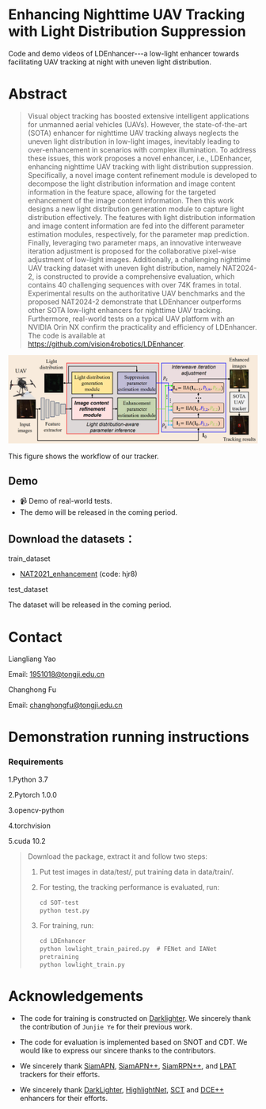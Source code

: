 # Enhancing Nighttime UAV Tracking with Light Distribution Suppression

Code and demo videos of LDEnhancer---a low-light enhancer towards facilitating UAV tracking at night with uneven light distribution.


# Abstract 
> Visual object tracking has boosted extensive intelligent applications for unmanned aerial vehicles (UAVs). However, the state-of-the-art (SOTA) enhancer for nighttime UAV tracking always neglects the uneven light distribution in low-light images, inevitably leading to over-enhancement in scenarios with complex illumination. To address these issues, this work proposes a novel enhancer, i.e., LDEnhancer, enhancing nighttime UAV tracking with light distribution suppression. Specifically, a novel image content refinement module is developed to decompose the light distribution information and image content information in the feature space, allowing for the targeted enhancement of the image content information. Then this work designs a new light distribution generation module to capture light distribution effectively. The features with light distribution information and image content information are fed into the different parameter estimation modules, respectively, for the parameter map prediction. Finally, leveraging two parameter maps, an innovative interweave iteration adjustment is proposed for the collaborative pixel-wise adjustment of low-light images. Additionally, a challenging nighttime UAV tracking dataset with uneven light distribution, namely NAT2024-2, is constructed to provide a comprehensive evaluation, which contains 40 challenging sequences with over 74K frames in total. Experimental results on the authoritative UAV benchmarks and the proposed NAT2024-2 demonstrate that LDEnhancer outperforms other SOTA low-light enhancers for nighttime UAV tracking. Furthermore, real-world tests on a typical UAV platform with an NVIDIA Orin NX confirm the practicality and efficiency of LDEnhancer. The code is available at https://github.com/vision4robotics/LDEnhancer. 

<!-- ![Workflow of our tracker](https://github.com/vision4robotics/SGDViT/blob/main/imgs/2.png)

This figure shows the workflow of our tracker.
## Demo

- 📹 Demo of real-world [SGDViT](https://www.bilibili.com/video/BV1Qd4y1J7PM/?vd_source=4bf245fe6a4c3e4931ad481b87f324ae) tests.
- Refer to [Test1](https://www.bilibili.com/video/BV19e4y187Km/?vd_source=4bf245fe6a4c3e4931ad481b87f324ae) and [Test2](https://www.bilibili.com/video/BV12d4y1678S/?vd_source=4bf245fe6a4c3e4931ad481b87f324ae) on Bilibili for more real-world tests.
 -->
![Workflow of our tracker](https://github.com/vision4robotics/LDEnhancer/blob/main/LDEnhancer/workflow.png)

This figure shows the workflow of our tracker.
## Demo

- 📹 Demo of real-world tests.
- The demo will be released in the coming period.
<!--- Refer to [LDEnhancer](https://youtu.be/tTI-QHqxMf8) on YouTube for more real-world tests.-->
## Download the datasets：
train_dataset
* [NAT2021_enhancement](https://pan.baidu.com/s/1nCHVDRDib7K9Nw1iknspeQ) (code: hjr8)

test_dataset

The dataset will be released in the coming period.

# Contact 
Liangliang Yao

Email: 1951018@tongji.edu.cn

Changhong Fu

Email: changhongfu@tongji.edu.cn

# Demonstration running instructions

### Requirements

1.Python 3.7

2.Pytorch 1.0.0

3.opencv-python

4.torchvision

5.cuda 10.2

>Download the package, extract it and follow two steps:
>
>1. Put test images in data/test/, put training data in data/train/.
>
>2. For testing, the tracking performance is evaluated, run:
>
>     ```
>     cd SOT-test
>     python test.py
>     ```
>
>3. For training, run:
>
>     ```
>     cd LDEnhancer
>     python lowlight_train_paired.py  # FENet and IANet pretraining
>     python lowlight_train.py
>     ```



# Acknowledgements
- The code for training is constructed on [Darklighter](https://github.com/vision4robotics/DarkLighter). We sincerely thank the contribution of `Junjie Ye` for their previous work.

- The code for evaluation is implemented based on SNOT and CDT. We would like to express our sincere thanks to the contributors.

-  We sincerely thank [SiamAPN](https://github.com/vision4robotics/SiamAPN), [SiamAPN++](https://github.com/vision4robotics/SiamAPN), [SiamRPN++](https://github.com/STVIR/pysot), and [LPAT](https://github.com/vision4robotics/LPAT) trackers for their efforts. 

-  We sincerely thank [DarkLighter](https://github.com/vision4robotics/DarkLighter), [HighlightNet](https://github.com/vision4robotics/HighlightNet), [SCT](https://github.com/vision4robotics/SCT) and [DCE++](https://github.com/Li-Chongyi/Zero-DCE_extension) enhancers for their efforts.


 
